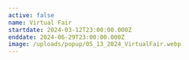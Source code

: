 ```yaml
---
active: false
name: Virtual Fair
startdate: 2024-03-12T23:00:00.000Z
enddate: 2024-06-29T23:00:00.000Z
image: /uploads/popup/05_13_2024_VirtualFair.webp
---
```


